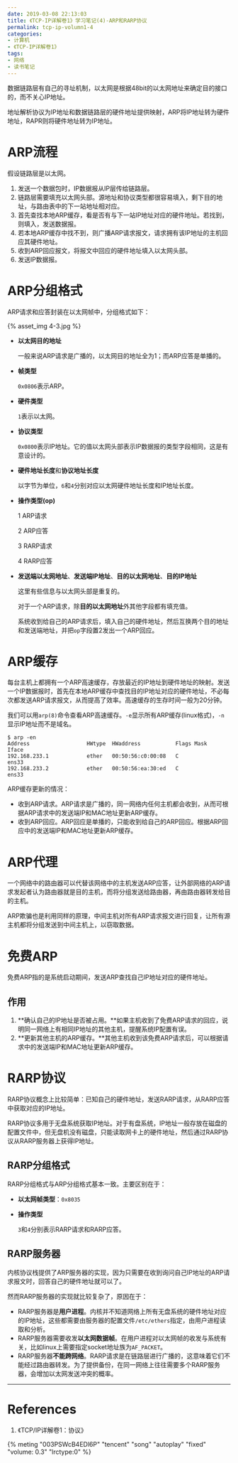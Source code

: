 ```yaml
---
date: 2019-03-08 22:13:03
title: 《TCP-IP详解卷1》学习笔记(4)-ARP和RARP协议
permalink: tcp-ip-volumn1-4
categories:
- 计算机
- 《TCP-IP详解卷1》
tags:
- 网络
- 读书笔记
---
```


数据链路层有自己的寻址机制，以太网是根据48bit的以太网地址来确定目的接口的，而不关心IP地址。

地址解析协议为IP地址和数据链路层的硬件地址提供映射，ARP将IP地址转为硬件地址，RAPR则将硬件地址转为IP地址。

<!--more-->

# ARP流程

假设链路层是以太网。

1. 发送一个数据包时，IP数据报从IP层传给链路层。
2. 链路层需要填充以太网头部。源地址和协议类型都很容易填入，剩下目的地址，与路由表中的下一站地址相对应。
3. 首先查找本地ARP缓存，看是否有与下一站IP地址对应的硬件地址。若找到，则填入，发送数据报。
4. 若本地ARP缓存中找不到，则广播ARP请求报文，请求拥有该IP地址的主机回应其硬件地址。
5. 收到ARP回应报文，将报文中回应的硬件地址填入以太网头部。
6. 发送IP数据报。

# ARP分组格式

ARP请求和应答封装在以太网帧中，分组格式如下：

{% asset_img 4-3.jpg %}

- **以太网目的地址**

  一般来说ARP请求是广播的，以太网目的地址全为1；而ARP应答是单播的。

- **帧类型**

  `0x0806`表示ARP。

- **硬件类型**

  `1`表示以太网。

- **协议类型**

  `0x0800`表示IP地址。它的值以太网头部表示IP数据报的类型字段相同，这是有意设计的。

- **硬件地址长度**和**协议地址长度**

  以字节为单位，`6`和`4`分别对应以太网硬件地址长度和IP地址长度。

- **操作类型(op)**

  1	ARP请求

  2	ARP应答

  3	RARP请求

  4	RARP应答

- **发送端以太网地址**、**发送端IP地址**、**目的以太网地址**、**目的IP地址**

  这里有些信息与以太网头部是重复的。

  对于一个ARP请求，除**目的以太网地址**外其他字段都有填充值。

  系统收到给自己的ARP请求后，填入自己的硬件地址，然后互换两个目的地址和发送端地址，并把`op`字段置2发出一个ARP回应。

# ARP缓存

每台主机上都拥有一个ARP高速缓存，存放最近的IP地址到硬件地址的映射。发送一个IP数据报时，首先在本地ARP缓存中查找目的IP地址对应的硬件地址，不必每次都发送ARP请求报文，从而提高了效率。高速缓存的生存时间一般为20分钟。

我们可以用`arp(8)`命令查看ARP高速缓存。`-e`显示所有ARP缓存(linux格式)，`-n`显示IP地址而不是域名。

```shell
$ arp -en
Address                  HWtype  HWaddress           Flags Mask            Iface
192.168.233.1            ether   00:50:56:c0:00:08   C                     ens33
192.168.233.2            ether   00:50:56:ea:30:ed   C                     ens33
```

ARP缓存更新的情况：

- 收到ARP请求。ARP请求是广播的，同一网络内任何主机都会收到，从而可根据ARP请求中的发送端IP和MAC地址更新ARP缓存。
- 收到ARP回应。ARP回应是单播的，只能收到给自己的ARP回应。根据ARP回应中的发送端IP和MAC地址更新ARP缓存。

# ARP代理

一个网络中的路由器可以代替该网络中的主机发送ARP应答，让外部网络的ARP请求发起者认为路由器就是目的主机，而将分组发送给路由器，再由路由器转发给目的主机。

ARP欺骗也是利用同样的原理，中间主机对所有ARP请求报文进行回复，让所有源主机都将分组发送到中间主机上，以窃取数据。

# 免费ARP

免费ARP指的是系统启动期间，发送ARP查找自己IP地址对应的硬件地址。

## 作用

1. **确认自己的IP地址是否被占用。**如果主机收到了免费ARP请求的回应，说明同一网络上有相同IP地址的其他主机，提醒系统IP配置有误。
2. **更新其他主机的ARP缓存。**其他主机收到该免费ARP请求后，可以根据请求中的发送端IP和MAC地址更新ARP缓存。

# RARP协议

RARP协议概念上比较简单：已知自己的硬件地址，发送RARP请求，从RARP应答中获取对应的IP地址。

RARP协议多用于无盘系统获取IP地址。对于有盘系统，IP地址一般存放在磁盘的配置文件中，但无盘机没有磁盘，只能读取网卡上的硬件地址，然后通过RARP协议从RARP服务器上获得IP地址。

## RARP分组格式

RARP分组格式与ARP分组格式基本一致。主要区别在于：

- **以太网帧类型**：`0x8035`

- **操作类型**

  `3`和`4`分别表示RARP请求和RARP应答。

## RARP服务器

内核协议栈提供了ARP服务器的实现，因为只需要在收到询问自己IP地址的ARP请求报文时，回答自己的硬件地址就可以了。

然而RARP服务器的实现就比较复杂了，原因在于：

- RARP服务器是**用户进程**。内核并不知道网络上所有无盘系统的硬件地址对应的IP地址，这些都需要由服务器的配置文件`/etc/ethers`指定，由用户进程读取和分析。
- RARP服务器需要收发**以太网数据帧**。在用户进程对以太网帧的收发与系统有关，比如linux上需要指定socket地址族为`AF_PACKET`。
- RARP服务器**不能跨网络**。RARP请求是在链路层进行广播的，这意味着它们不能经过路由器转发。为了提供备份，在同一网络上往往需要多个RARP服务器，会增加以太网发送冲突的概率。

------

# References

1. 《TCP/IP详解卷1：协议》

<!--开始懂了-孙燕姿-->
{% meting "003PSWcB4EDl6P" "tencent" "song" "autoplay" "fixed" "volume: 0.3" "lrctype:0" %}

